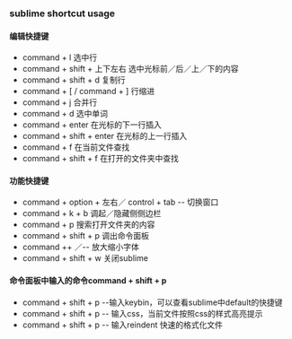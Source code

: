 ### sublime shortcut usage

#### 编辑快捷键
+ command + l 选中行
+ command + shift + 上下左右 选中光标前／后／上／下的内容
+ command + shift + d 复制行
+ command + [ / command + ] 行缩进
+ command + j 合并行
+ command + d 选中单词
+ command + enter 在光标的下一行插入
+ command + shift + enter 在光标的上一行插入
+ command + f 在当前文件查找
+ command + shift + f 在打开的文件夹中查找



#### 功能快捷键
+ command + option + 左右／ control + tab -- 切换窗口
+ command + k + b 调起／隐藏侧侧边栏
+ command + p 搜索打开文件夹的内容
+ command + shift + p 调出命令面板
+ command ++ ／-- 放大缩小字体
+ command + shift + w 关闭sublime



#### 命令面板中输入的命令command + shift + p
+ command + shift + p --输入keybin，可以查看sublime中default的快捷键
+ command + shift + p -- 输入css，当前文件按照css的样式高亮提示
+ command + shift + p -- 输入reindent 快速的格式化文件
